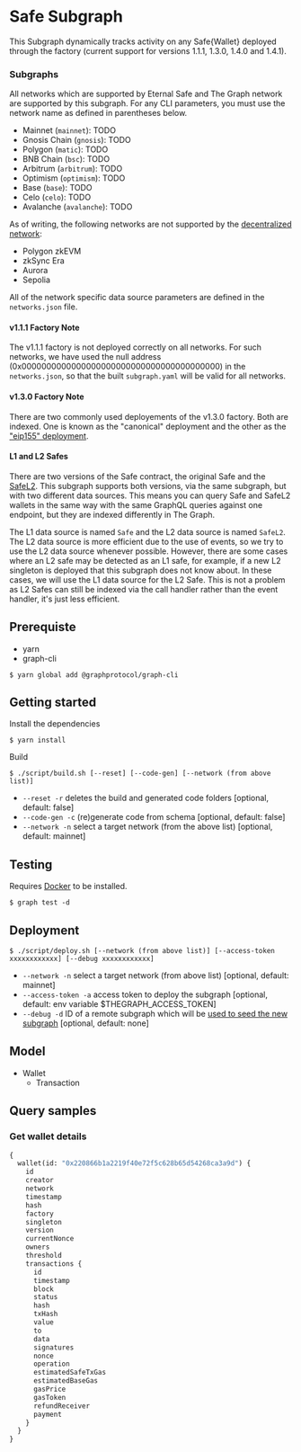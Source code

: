 # Safe Subgraph

This Subgraph dynamically tracks activity on any Safe{Wallet} deployed through the factory (current support for versions 1.1.1, 1.3.0, 1.4.0 and 1.4.1).

### Subgraphs

All networks which are supported by Eternal Safe and The Graph network are supported by this subgraph. For any CLI parameters, you must use the network name as defined in parentheses below.

- Mainnet (`mainnet`): TODO
- Gnosis Chain (`gnosis`): TODO
- Polygon (`matic`): TODO
- BNB Chain (`bsc`): TODO
- Arbitrum (`arbitrum`): TODO
- Optimism (`optimism`): TODO
- Base (`base`): TODO
- Celo (`celo`): TODO
- Avalanche (`avalanche`): TODO

As of writing, the following networks are not supported by the [decentralized network](https://thegraph.com/docs/en/developing/supported-networks/):

- Polygon zkEVM
- zkSync Era
- Aurora
- Sepolia

All of the network specific data source parameters are defined in the `networks.json` file.

#### v1.1.1 Factory Note

The v1.1.1 factory is not deployed correctly on all networks. For such networks, we have used the null address (0x0000000000000000000000000000000000000000) in the `networks.json`, so that the built `subgraph.yaml` will be valid for all networks.

#### v1.3.0 Factory Note

There are two commonly used deployements of the v1.3.0 factory. Both are indexed. One is known as the "canonical" deployment and the other as the ["eip155" deployment](https://github.com/safe-global/safe-deployments/blob/main/src/assets/v1.3.0/proxy_factory.json).

#### L1 and L2 Safes

There are two versions of the Safe contract, the original Safe and the [SafeL2](https://github.com/safe-global/safe-smart-account/blob/main/contracts/SafeL2.sol#L10). This subgraph supports both versions, via the same subgraph, but with two different data sources. This means you can query Safe and SafeL2 wallets in the same way with the same GraphQL queries against one endpoint, but they are indexed differently in The Graph.

The L1 data source is named `Safe` and the L2 data source is named `SafeL2`. The L2 data source is more efficient due to the use of events, so we try to use the L2 data source whenever possible. However, there are some cases where an L2 safe may be detected as an L1 safe, for example, if a new L2 singleton is deployed that this subgraph does not know about. In these cases, we will use the L1 data source for the L2 Safe. This is not a problem as L2 Safes can still be indexed via the call handler rather than the event handler, it's just less efficient.

## Prerequiste

- yarn
- graph-cli

```
$ yarn global add @graphprotocol/graph-cli
```

## Getting started

Install the dependencies

```
$ yarn install
```

Build

```
$ ./script/build.sh [--reset] [--code-gen] [--network (from above list)]
```

- `--reset -r` deletes the build and generated code folders [optional, default: false]
- `--code-gen -c` (re)generate code from schema [optional, default: false]
- `--network -n` select a target network (from the above list) [optional, default: mainnet]

## Testing

Requires [Docker](https://docs.docker.com/get-docker/) to be installed.

```
$ graph test -d
```

## Deployment

```
$ ./script/deploy.sh [--network (from above list)] [--access-token xxxxxxxxxxxx] [--debug xxxxxxxxxxxx]
```

- `--network -n` select a target network (from above list) [optional, default: mainnet]
- `--access-token -a` access token to deploy the subgraph [optional, default: env variable $THEGRAPH_ACCESS_TOKEN]
- `--debug -d` ID of a remote subgraph which will be [used to seed the new subgraph](https://thegraph.com/docs/en/cookbook/subgraph-debug-forking/) [optional, default: none]

## Model

- Wallet
  - Transaction

## Query samples

### Get wallet details

```graphql
{
  wallet(id: "0x220866b1a2219f40e72f5c628b65d54268ca3a9d") {
    id
    creator
    network
    timestamp
    hash
    factory
    singleton
    version
    currentNonce
    owners
    threshold
    transactions {
      id
      timestamp
      block
      status
      hash
      txHash
      value
      to
      data
      signatures
      nonce
      operation
      estimatedSafeTxGas
      estimatedBaseGas
      gasPrice
      gasToken
      refundReceiver
      payment
    }
  }
}
```
